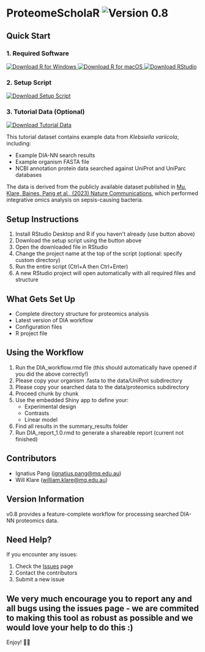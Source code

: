 # ProteomeScholaR <img src="https://img.shields.io/badge/Version-0.8-green?style=for-the-badge" alt="Version 0.8">

## Quick Start

### 1. Required Software

<a href="https://cran.r-project.org/bin/windows/base/" target="_blank">
    <img src="https://img.shields.io/badge/Download-R_(Windows)-276DC3?style=for-the-badge&logo=r" alt="Download R for Windows">
</a>
<a href="https://cran.r-project.org/bin/macosx/" target="_blank">
    <img src="https://img.shields.io/badge/Download-R_(macOS)-276DC3?style=for-the-badge&logo=r" alt="Download R for macOS">
</a>
<a href="https://posit.co/download/rstudio-desktop/" target="_blank">
    <img src="https://img.shields.io/badge/Download-RStudio_Desktop-75AADB?style=for-the-badge&logo=rstudio" alt="Download RStudio">
</a>

### 2. Setup Script

<a href="https://raw.githubusercontent.com/APAF-bioinformatics/ProteomeScholaR/main/project_setup.R" download="project_setup.R">
    <img src="https://img.shields.io/badge/Download-Setup_Script-blue?style=for-the-badge&logo=r" alt="Download Setup Script">
</a>

### 3. Tutorial Data (Optional)

<a href="https://drive.google.com/file/d/1qeS2X1uA_Y7HFGMVru0_tAbEQmVjsdlD/view?usp=drive_link" target="_blank">
    <img src="https://img.shields.io/badge/Download-Tutorial_Data-orange?style=for-the-badge&logo=google-drive" alt="Download Tutorial Data">
</a>

This tutorial dataset contains example data from *Klebsiella variicola*, including:
- Example DIA-NN search results
- Example organism FASTA file
- NCBI annotation protein data searched against UniProt and UniParc databases

The data is derived from the publicly available dataset published in [Mu, Klare, Baines, Pang et al., (2023) Nature Communications](https://www.nature.com/articles/s41467-023-37200-w), which performed integrative omics analysis on sepsis-causing bacteria.

## Setup Instructions

1. Install RStudio Desktop and R if you haven't already (use button above)
2. Download the setup script using the button above
3. Open the downloaded file in RStudio
4. Change the project name at the top of the script (optional: specify custom directory)
5. Run the entire script (Ctrl+A then Ctrl+Enter)
6. A new RStudio project will open automatically with all required files and structure

## What Gets Set Up

- Complete directory structure for proteomics analysis
- Latest version of DIA workflow
- Configuration files
- R project file

## Using the Workflow

1. Run the DIA_workflow.rmd file (this should automatically have opened if you did the above correctly!)
2. Please copy your organism .fasta to the data/UniProt subdirectory
3. Please copy your searched data to the data/proteomics subdirectory
4. Proceed chunk by chunk
5. Use the embedded Shiny app to define your:
   - Experimental design
   - Contrasts
   - Linear model
6. Find all results in the summary_results folder
7. Run DIA_report_1.0.rmd to generate a shareable report (current not finished)

## Contributors 
* Ignatius Pang (ignatius.pang@mq.edu.au) 
* Will Klare (william.klare@mq.edu.au) 

## Version Information

v0.8 provides a feature-complete workflow for processing searched DIA-NN proteomics data.

## Need Help?

If you encounter any issues:
1. Check the [Issues](https://github.com/APAF-bioinformatics/ProteomeScholaR/issues) page
2. Contact the contributors
3. Submit a new issue

## We very much encourage you to report any and all bugs using the issues page - we are commited to making this tool as robust as possible and we would love your help to do this :)

Enjoy! 🧬🔬